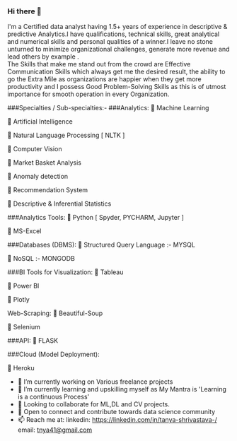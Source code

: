### Hi there 👋

<!--
**tanya9691/tanya9691** is a ✨ _special_ ✨ repository because its `README.md` (this file) appears on your GitHub profile.

Here are some ideas to get you started:

- 🔭 I’m currently working on ...
- 🌱 I’m currently learning ...
- 👯 I’m looking to collaborate on ...
- 🤔 I’m looking for help with ...
- 💬 Ask me about ...
- 📫 How to reach me: ...
- 😄 Pronouns: ...
- ⚡ Fun fact: ...
-->

I'm a Certified data analyst having 1.5+ years of experience in descriptive & predictive Analytics.I have qualifications, technical skills, great analytical and numerical skills and personal qualities of a winner.I leave no stone unturned to minimize organizational challenges, generate more revenue and lead others by example .<br>
The Skills that make me stand out from the crowd are Effective Communication Skills which always get me the desired result, the ability to go the Extra Mile as organizations are happier when they get more productivity and I possess Good Problem-Solving Skills as this is of utmost importance for smooth operation in every Organization.

###Specialties / Sub-specialties:-
###Analytics:
 Machine Learning

 Artificial Intelligence

 Natural Language Processing [ NLTK ]

 Computer Vision

 Market Basket Analysis

 Anomaly detection

 Recommendation System

 Descriptive & Inferential Statistics


###Analytics Tools:
 Python [ Spyder, PYCHARM, Jupyter ]

 MS-Excel


###Databases (DBMS):
 Structured Query Language :- MYSQL

 NoSQL :- MONGODB


###BI Tools for Visualization:
 Tableau

 Power BI

 Plotly

Web-Scraping:
 Beautiful-Soup

 Selenium

###API:
 FLASK


###Cloud (Model Deployment):

 Heroku


- 🔭 I’m currently working on Various freelance projects 
- 🌱 I’m currently learning and upskilling myself as My Mantra is 'Learning is a continuous Process' 
- 👯 Looking to collaborate for ML,DL and CV projects.
- 💬 Open to connect and contribute towards data science community
- 📫 Reach me at: linkedin: https://linkedin.com/in/tanya-shrivastava-/ email: tnya41@gmail.com
